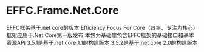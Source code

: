 # EFFC.Frame.Net.Core
EFFC框架基于.net core的版本
Efficiency Focus For Core（效率、专注为核心）框架应用于.Net Core第一版发布
本包为基础库包含EFFC框架的基础接口和基本资源API
3.5.1是基于.net core 1.1的构建版本
3.5.2是基于.net core 2.0的构建版本
